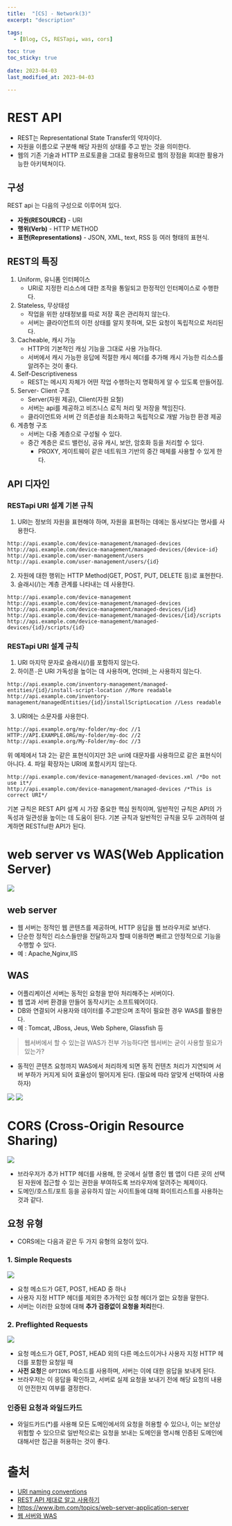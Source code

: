 ```yaml
---
title:  "[CS] - Network(3)"
excerpt: "description"

tags:
  - [Blog, CS, RESTapi, was, cors]

toc: true
toc_sticky: true
 
date: 2023-04-03
last_modified_at: 2023-04-03

---
```


# REST API
- REST는 Representational State Transfer의 약자이다.
- 자원을 이름으로 구분해 해당 자원의 상태를 주고 받는 것을 의미한다.
- 웹의 기존 기술과 HTTP 프로토콜을 그대로 활용하므로 웹의 장점을 회대한 활용가능한 아키텍쳐이다.

## 구성

REST api 는 다음의 구성으로 이루어져 있다.

-   **자원(RESOURCE)** - URI 
-   **행위(Verb)** - HTTP METHOD
-   **표현(Representations)**  - JSON, XML, text, RSS 등 여러 형태의 표현식.


## REST의 특징

1. Uniform, 유니폼 인터페이스
	- URI로 지정한 리소스에 대한 조작을 통일되고 한정적인 인터페이스로 수행한다.
2. Stateless, 무상태성
	- 작업을 위한 상태정보를 따로 저장 혹은 관리하지 않는다.
	- 서버는 클라이언트의 이전 상태를 알지 못하며, 모든 요청이 독립적으로 처리된다.
3. Cacheable, 캐시 가능
	- HTTP의 기본적인 캐싱 기능을 그대로 사용 가능하다.
	- 서버에서 캐시 가능한 응답에 적절한 캐시 헤더를 추가해 캐시 가능한 리소스를 알려주는 것이 좋다.
4. Self-Descriptiveness
	 - REST는 메시지 자체가 어떤 작업 수행하는지 명확하게 알 수 있도록 만들어짐.
5. Server- Client 구조
	- Server(자원 제공), Client(자원 요철)
	- 서버는 api를 제공하고 비즈니스 로직 처리 및 저장을 책임진다.
	- 클라이언트와 서버 간 의존성을 최소화하고 독립적으로 개발 가능한 환경 제공
6. 계층형 구조
	- 서버는 다중 계층으로 구성될 수 있다.
	- 중간 계층은 로드 밸런싱, 공유 캐시, 보안, 암호화 등을 처리할 수 있다.
		- PROXY, 게이트웨이 같은 네트워크 기반의 중간 매체를 사용할 수 있게 한다.

## API 디자인

### RESTapi URI 설계 기본 규칙

1.  URI는 정보의 자원을 표현해야 하며, 자원을 표현하는 데에는 동사보다는 명사를 사용한다.
```
http://api.example.com/device-management/managed-devices http://api.example.com/device-management/managed-devices/{device-id} http://api.example.com/user-management/users http://api.example.com/user-management/users/{id}
```
2.  자원에 대한 행위는 HTTP Method(GET, POST, PUT, DELETE 등)로 표현한다.
3.  슬래시(/)는 계층 관계를 나타내는 데 사용한다.
```
http://api.example.com/device-management http://api.example.com/device-management/managed-devices http://api.example.com/device-management/managed-devices/{id} http://api.example.com/device-management/managed-devices/{id}/scripts http://api.example.com/device-management/managed-devices/{id}/scripts/{id}
```


### RESTapi URI 설계 규칙

1.  URI 마지막 문자로 슬래시(/)를 포함하지 않는다.
2.  하이픈`-`은 URI 가독성을 높이는 데 사용하며, 언더바`_`는 사용하지 않는다.
```
http://api.example.com/inventory-management/managed-entities/{id}/install-script-location //More readable 
http://api.example.com/inventory-management/managedEntities/{id}/installScriptLocation //Less readable
```
3.  URI에는 소문자를 사용한다.
```
http://api.example.org/my-folder/my-doc //1 
HTTP://API.EXAMPLE.ORG/my-folder/my-doc //2 
http://api.example.org/My-Folder/my-doc //3
```
위 예제에서 1과 2는 같은 표현식이지만 3은 uri에 대문자를 사용하므로 같은 표현식이 아니다.
4.  파일 확장자는 URI에 포함시키지 않는다.
```
http://api.example.com/device-management/managed-devices.xml /*Do not use it*/ 
http://api.example.com/device-management/managed-devices /*This is correct URI*/
```

기본 규칙은 REST API 설계 시 가장 중요한 핵심 원칙이며, 일반적인 규칙은 API의 가독성과 일관성을 높이는 데 도움이 된다. 기본 규칙과 일반적인 규칙을 모두 고려하여 설계하면 RESTful한 API가 된다.

# web server vs WAS(Web Application Server)

![](https://pxd-fed-blog.web.app/static/98086380203b786f68feca1caaf60028/e2d25/image01.png)

## web server

- 웹 서버는 정적인 웹 콘텐츠를 제공하며, HTTP 응답을 웹 브라우저로 보낸다.
- 단순한 정적인 리소스들만을 전달하고자 할때 이용하면 빠르고 안정적으로 기능을 수행할 수 있다.
- 예 : Apache,Nginx,IIS

## WAS

- 어플리케이션 서버는 동적인 요청을 받아 처리해주는 서버이다.
- 웹 앱과 서버 환경을 만들어 동작시키는 소프트웨어이다.
- DB와 연결되어 사용자와 데이터를 주고받으며 조작이 필요한 경우 WAS를 활용한다.
- 예 : Tomcat, JBoss, Jeus, Web Sphere, Glassfish 등

> 웹서버에서 할 수 있는걸 WAS가 전부 가능하다면 웹서버는 굳이 사용할 필요가 있는가?

- 동적인 콘텐츠 요청까지 WAS에서 처리하게 되면 동적 컨텐츠 처리가 지연되며 서버 부하가 커지게 되어 효율성이 떨어지게 된다. (필요에 따라 알맞게 선택하여 사용하자)

![](https://pxd-fed-blog.web.app/static/a7c04fa2f38670b4d2186deeda15d809/c6d67/image04.png)
![](https://pxd-fed-blog.web.app/static/091433d6a624f8b1f869037fa94a666e/ace37/image05.png)

# CORS (Cross-Origin Resource Sharing)

![](https://developer.mozilla.org/en-US/docs/Web/HTTP/CORS/cors_principle.png)

- 브라우저가 추가 HTTP 헤더를 사용해, 한 곳에서 실행 중인 웹 앱이 다른 곳의 선택된 자원에 접근할 수 있는 권한을 부여하도록 브라우저에 알려주는 체제이다.
- 도메인/호스트/포트 등을 공유하지 않는 사이트들에 대해 화이트리스트를 사용하는 것과 같다.

## 요청 유형

- CORS에는 다음과 같은 두 가지 유형의 요청이 있다.

### 1. Simple Requests

![](https://developer.mozilla.org/en-US/docs/Web/HTTP/CORS/simple-req.png)

- 요청 메소드가 GET, POST, HEAD 중 하나
- 사용자 지정 HTTP 헤더를 제외한 추가적인 요청 헤더가 없는 요청을 말한다.
- 서버는 이러한 요청에 대해 **추가 검증없이 요청을 처리**한다.

### 2. Preflighted Requests

![](https://developer.mozilla.org/en-US/docs/Web/HTTP/CORS/preflight_correct.png)

- 요청 메소드가 GET, POST, HEAD 외의 다른 메소드이거나 사용자 지정 HTTP 헤더를 포함한 요청일 때
- **사전 요청**은 `OPTIONS` 메소드를 사용하며, 서버는 이에 대한 응답을 보내게 된다.
- 브라우저는 이 응답을 확인하고, 서버로 실제 요청을 보내기 전에 해당 요청의 내용이 안전한지 여부를 결정한다.

### 인증된 요청과 와일드카드

- 와일드카드(\*)를 사용해 모든 도메인에서의 요청을 허용할 수 있으나, 이는 보안상 위험할 수 있으므로 일반적으로는 요청을 보내는 도메인을 명시해 인증된 도메인에 대해서만 접근을 허용하는 것이 좋다.

# 출처

- [URI naming conventions](https://restfulapi.net/resource-naming/)
- [REST API 제대로 알고 사용하기](https://meetup.nhncloud.com/posts/92)
- https://www.ibm.com/topics/web-server-application-server
- [웹 서버와 WAS](https://pxd-fed-blog.web.app/webserver-was/)